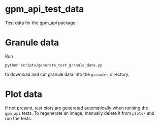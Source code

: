 # gpm_api_test_data
Test data for the gpm_api package


# Granule data

Run
```
python scripts/generate_test_granule_data.py
```
to download and cut granule data into the `granules` directory.


# Plot data

If not present, test plots are generated automatically when running the `gpm_api` tests. To regenerate an image, manually delete it from `plots/` and run the tests.
